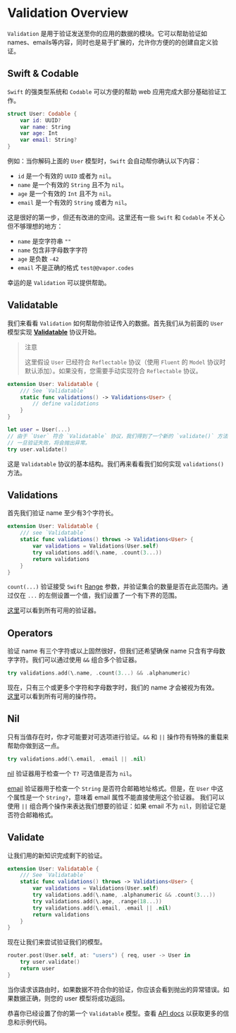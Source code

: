 # Validation Overview
`Validation` 是用于验证发送至你的应用的数据的模块。它可以帮助验证如names、emails等内容，同时也是易于扩展的，允许你方便的的创建自定义验证。

## Swift & Codable
`Swift` 的强类型系统和 `Codable` 可以方便的帮助 web 应用完成大部分基础验证工作。

```Swift
struct User: Codable {
    var id: UUID?
    var name: String
    var age: Int
    var email: String?
}
```
例如：当你解码上面的 `User` 模型时，`Swift` 会自动帮你确认以下内容：

* `id` 是一个有效的 `UUID` 或者为 `nil`。
* `name` 是一个有效的 `String` 且不为 `nil`。
* `age` 是一个有效的 `Int` 且不为 `nil`。
* `email` 是一个有效的 `String` 或者为 `nil`。

这是很好的第一步，但还有改进的空间。这里还有一些 `Swift` 和 `Codable` 不关心但不够理想的地方：

* `name` 是空字符串 `""`
* `name` 包含非字母数字字符
* `age` 是负数 `-42`
* `email` 不是正确的格式 `test@@vapor.codes`

幸运的是 `Validation` 可以提供帮助。

## Validatable
我们来看看 `Validation` 如何帮助你验证传入的数据。首先我们从为前面的 `User` 模型实现 **[Validatable](https://api.vapor.codes/validation/latest/Validation/Protocols/Validatable.html)** 协议开始。

> 注意
> 
> 这里假设 `User` 已经符合 `Reflectable` 协议（使用 `Fluent` 的 `Model` 协议时默认添加）。如果没有，您需要手动实现符合 `Reflectable` 协议。

```swift
extension User: Validatable {
    /// See `Validatable`
    static func validations() -> Validations<User> {
        // define validations
    }
}

let user = User(...)
// 由于 `User` 符合 `Validatable` 协议，我们得到了一个新的 `validate()` 方法
// 一旦验证失败，将会抛出异常。
try user.validate()
```

这是 `Validatable` 协议的基本结构。我们再来看看我们如何实现 `validations()` 方法。

## Validations
首先我们验证 name 至少有3个字符长。

```swift
extension User: Validatable {
    /// see `Validatable`
    static func validations() throws -> Validations<User> {
        var validations = Validations(User.self)
        try validations.add(\.name, .count(3...))
        return validations
    }
}
```

`count(...)` 验证接受 `Swift` [Range](https://developer.apple.com/documentation/swift/range) 参数，并验证集合的数量是否在此范围内。通过仅在 `...` 的左侧设置一个值，我们设置了一个有下界的范围。

[这里](https://api.vapor.codes/validation/latest/Validation/Structs/Validator.html)可以看到所有可用的验证器。

## Operators
验证 name 有三个字符或以上固然很好，但我们还希望确保 name 只含有字母数字字符。我们可以通过使用 `&&` 组合多个验证器。

```swift
try validations.add(\.name, .count(3...) && .alphanumeric)
```

现在，只有三个或更多个字符和字母数字时，我们的 name 才会被视为有效。  
[这里](https://api.vapor.codes/validation/latest/Validation/Functions.html)可以看到所有可用的操作符。

## Nil
只有当值存在时，你才可能要对可选项进行验证。`&&` 和 `||` 操作符有特殊的重载来帮助你做到这一点。

```swift
try validations.add(\.email, .email || .nil)
```

[nil](https://api.vapor.codes/validation/latest/Validation/Structs/Validator.html#/s:10Validation9ValidatorV3nilXevZ) 验证器用于检查一个 `T?` 可选值是否为 `nil`。

[email](https://api.vapor.codes/validation/latest/Validation/Structs/Validator.html#/s:10Validation9ValidatorVAASSRszlE5emailACySSGvZ) 验证器用于检查一个 `String` 是否符合邮箱地址格式。但是，在 `User` 中这个属性是一个 `String?`，意味着 email 属性不能直接使用这个验证器。
我们可以使用 `||` 组合两个操作来表达我们想要的验证：如果 email 不为 `nil`，则验证它是否符合邮箱格式。

## Validate
让我们用的新知识完成剩下的验证。

```swift
extension User: Validatable {
    /// See `Validatable`
    static func validations() throws -> Validations<User> {
        var validations = Validations(User.self)
        try validations.add(\.name, .alphanumeric && .count(3...))
        try validations.add(\.age, .range(18...))
        try validations.add(\.email, .email || .nil)
        return validations
    }
}
```

现在让我们来尝试验证我们的模型。

```swift
router.post(User.self, at: "users") { req, user -> User in
    try user.validate()
    return user
}
```

当你请求该路由时，如果数据不符合你的验证，你应该会看到抛出的异常错误。如果数据正确，则您的 user 模型将成功返回。

恭喜你已经设置了你的第一个 `Validatable` 模型。查看 [API docs](https://api.vapor.codes/validation/latest/Validation/index.html) 以获取更多的信息和示例代码。

